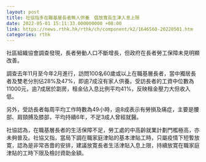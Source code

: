 ```yaml
---
layout: post
title: 社協指多在職基層長者無人供養　倡放寬長生津入息上限
date: 2022-05-01 15:11:33.000000000 +08:00
link: https://news.rthk.hk/rthk/ch/component/k2/1646560-20220501.htm
categories: rthk
---
```


社區組織協會調查發現，長者勞動人口不斷增長，但政府在長者勞工保障未見明顯改善。 

調查去年11月至今年2月進行，訪問100名60歲或以上在職基層長者，當中獨居長者及雙老分別佔28%及47%，即逾7成沒有家人供養。受訪長者的工資中位數為11000元，逾7成居於劏房，租金佔入息比例平均41%，反映租金壓力大但收入低。

另外，受訪長者每周平均工作時數為49小時，逾8成表示有勞損及痛症，主要是腰部、肩頸膊及膝部，平均持續6年，不足3成人曾經就醫。 

社協認為，在職基層長者的生活保障不足，勞工處的中高齡就業計劃門檻極高，亦未夠普及。社協又指，當局下調在職家庭津貼的基本津貼工時，只屬疫情下短暫放寛，認為是非常吝嗇的安排，建議放寛長者生活津貼入息上限，持續放寛在職家庭津貼的工時下限及檢討資助金額。
